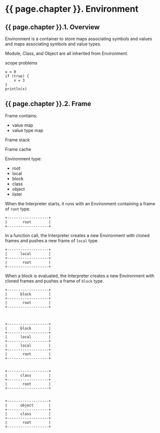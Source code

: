 # {{ page.chapter }}. Environment

## {{ page.chapter }}.1. Overview

Environment is a container to store
maps associating symbols and values and maps associating symbols and value types.

Module, Class, and Object are all inherited from Environment.

scope problems

    x = 0
    if (true) {
        x = 3
    }
    println(x)

## {{ page.chapter }}.2. Frame

Frame contains:

* value map
* value type map

Frame stack

Frame cache




Environment type:

* root
* local
* block
* class
* object
* lister

When the Interpreter starts, it runs with an Environment containing a frame of `root` type.

    +-------------------+
    |       root        |
    +-------------------+

In a function call, the Interpreter creates a new Environment with cloned frames
and pushes a new frame of `local` type.

    +-------------------+
    |      local        |
    +-------------------+
    |       root        |
    +-------------------+

When a block is evaluated, the Interpreter creates a new Environment with cloned frames
and pushes a frame of `block` type.

    +-------------------+
    |      block        |
    +-------------------+
    |       root        |
    +-------------------+



    +-------------------+
    |      block        |
    +-------------------+
    |      local        |
    +-------------------+
    |      local        |
    +-------------------+
    |       root        |
    +-------------------+


    +-------------------+
    |      class        |
    +-------------------+
    |       root        |
    +-------------------+


    +-------------------+
    |      object       |
    +-------------------+
    |      class        |
    +-------------------+
    |       root        |
    +-------------------+
